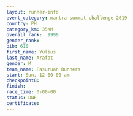 ```yaml
---
layout: runner-info 
event_category: mantra-summit-challenge-2019 
country: PH
category_km: 35KM 
overall_rank:  9999
gender_rank: 
bib: 610
first_name: Yulius
last_name: Arafat
gender: M
team_name: Pasuruan Runners
start: Sun, 12-00-00 am
checkpoint8: 
finish: 
race_time: 0-00-00
status: DNF
certificate: 
---
```


